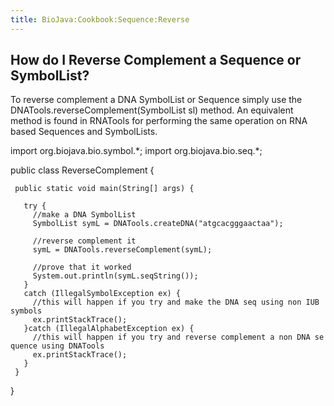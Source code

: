 ```yaml
---
title: BioJava:Cookbook:Sequence:Reverse
---
```


How do I Reverse Complement a Sequence or SymbolList?
-----------------------------------------------------

To reverse complement a DNA SymbolList or Sequence simply use the
DNATools.reverseComplement(SymbolList sl) method. An equivalent method
is found in RNATools for performing the same operation on RNA based
Sequences and SymbolLists.

<java> import org.biojava.bio.symbol.\*; import org.biojava.bio.seq.\*;

public class ReverseComplement {

` public static void main(String[] args) {`  
`  `  
`   try {`  
`     //make a DNA SymbolList`  
`     SymbolList symL = DNATools.createDNA("atgcacgggaactaa");`

`     //reverse complement it`  
`     symL = DNATools.reverseComplement(symL);`  
`    `  
`     //prove that it worked`  
`     System.out.println(symL.seqString());`  
`   }`  
`   catch (IllegalSymbolException ex) {`  
`     //this will happen if you try and make the DNA seq using non IUB symbols`  
`     ex.printStackTrace();`  
`   }catch (IllegalAlphabetException ex) {`  
`     //this will happen if you try and reverse complement a non DNA sequence using DNATools`  
`     ex.printStackTrace();`  
`   }`  
` }`

} </java>
